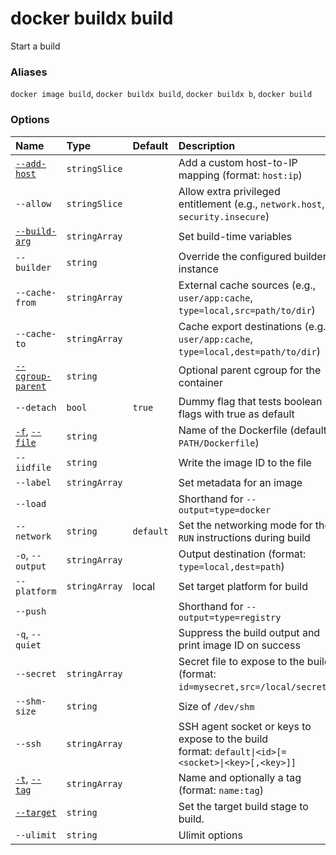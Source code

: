 # docker buildx build

<!---MARKER_GEN_START-->
Start a build

### Aliases

`docker image build`, `docker buildx build`, `docker buildx b`, `docker build`

### Options

| Name                                                                                                                                                                                         | Type          | Default   | Description                                                                                          |
|:---------------------------------------------------------------------------------------------------------------------------------------------------------------------------------------------|:--------------|:----------|:-----------------------------------------------------------------------------------------------------|
| [`--add-host`](https://docs.docker.com/engine/reference/commandline/build/#add-entries-to-container-hosts-file---add-host)                                                                   | `stringSlice` |           | Add a custom host-to-IP mapping (format: `host:ip`)                                                  |
| `--allow`                                                                                                                                                                                    | `stringSlice` |           | Allow extra privileged entitlement (e.g., `network.host`, `security.insecure`)                       |
| [`--build-arg`](https://docs.docker.com/engine/reference/commandline/build/#set-build-time-variables---build-arg)                                                                            | `stringArray` |           | Set build-time variables                                                                             |
| `--builder`                                                                                                                                                                                  | `string`      |           | Override the configured builder instance                                                             |
| `--cache-from`                                                                                                                                                                               | `stringArray` |           | External cache sources (e.g., `user/app:cache`, `type=local,src=path/to/dir`)                        |
| `--cache-to`                                                                                                                                                                                 | `stringArray` |           | Cache export destinations (e.g., `user/app:cache`, `type=local,dest=path/to/dir`)                    |
| [`--cgroup-parent`](https://docs.docker.com/engine/reference/commandline/build/#use-a-custom-parent-cgroup---cgroup-parent)                                                                  | `string`      |           | Optional parent cgroup for the container                                                             |
| `--detach`                                                                                                                                                                                   | `bool`        | `true`    | Dummy flag that tests boolean flags with true as default                                             |
| [`-f`](https://docs.docker.com/engine/reference/commandline/build/#specify-a-dockerfile--f), [`--file`](https://docs.docker.com/engine/reference/commandline/build/#specify-a-dockerfile--f) | `string`      |           | Name of the Dockerfile (default: `PATH/Dockerfile`)                                                  |
| `--iidfile`                                                                                                                                                                                  | `string`      |           | Write the image ID to the file                                                                       |
| `--label`                                                                                                                                                                                    | `stringArray` |           | Set metadata for an image                                                                            |
| `--load`                                                                                                                                                                                     |               |           | Shorthand for `--output=type=docker`                                                                 |
| `--network`                                                                                                                                                                                  | `string`      | `default` | Set the networking mode for the `RUN` instructions during build                                      |
| `-o`, `--output`                                                                                                                                                                             | `stringArray` |           | Output destination (format: `type=local,dest=path`)                                                  |
| `--platform`                                                                                                                                                                                 | `stringArray` | local     | Set target platform for build                                                                        |
| `--push`                                                                                                                                                                                     |               |           | Shorthand for `--output=type=registry`                                                               |
| `-q`, `--quiet`                                                                                                                                                                              |               |           | Suppress the build output and print image ID on success                                              |
| `--secret`                                                                                                                                                                                   | `stringArray` |           | Secret file to expose to the build (format: `id=mysecret,src=/local/secret`)                         |
| `--shm-size`                                                                                                                                                                                 | `string`      |           | Size of `/dev/shm`                                                                                   |
| `--ssh`                                                                                                                                                                                      | `stringArray` |           | SSH agent socket or keys to expose to the build<br>format: `default\|<id>[=<socket>\|<key>[,<key>]]` |
| [`-t`](https://docs.docker.com/engine/reference/commandline/build/#tag-an-image--t), [`--tag`](https://docs.docker.com/engine/reference/commandline/build/#tag-an-image--t)                  | `stringArray` |           | Name and optionally a tag (format: `name:tag`)                                                       |
| [`--target`](https://docs.docker.com/engine/reference/commandline/build/#specifying-target-build-stage---target)                                                                             | `string`      |           | Set the target build stage to build.                                                                 |
| `--ulimit`                                                                                                                                                                                   | `string`      |           | Ulimit options                                                                                       |


<!---MARKER_GEN_END-->

